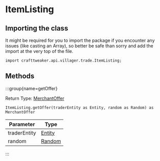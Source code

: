 # ItemListing

## Importing the class

It might be required for you to import the package if you encounter any issues (like casting an Array), so better be safe than sorry and add the import at the very top of the file.
```zenscript
import crafttweaker.api.villager.trade.ItemListing;
```


## Methods

:::group{name=getOffer}

Return Type: [MerchantOffer](/vanilla/api/villager/MerchantOffer)

```zenscript
ItemListing.getOffer(traderEntity as Entity, random as Random) as MerchantOffer
```

|  Parameter   |                  Type                   |
|--------------|-----------------------------------------|
| traderEntity | [Entity](/vanilla/api/entity/Entity)    |
| random       | [Random](/vanilla/api/util/math/Random) |


:::


